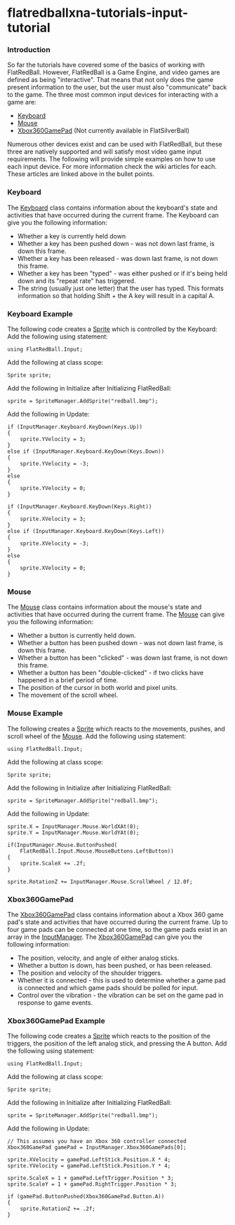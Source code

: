 # flatredballxna-tutorials-input-tutorial

### Introduction

So far the tutorials have covered some of the basics of working with FlatRedBall. However, FlatRedBall is a Game Engine, and video games are defined as being "interactive". That means that not only does the game present information to the user, but the user must also "communicate" back to the game. The three most common input devices for interacting with a game are:

* [Keyboard](../../../frb/docs/index.php)
* [Mouse](../../../frb/docs/index.php)
* [Xbox360GamePad](../../../frb/docs/index.php) (Not currently available in FlatSilverBall)

Numerous other devices exist and can be used with FlatRedBall, but these three are natively supported and will satisfy most video game input requirements. The following will provide simple examples on how to use each input device. For more information check the wiki articles for each. These articles are linked above in the bullet points.

### Keyboard

The [Keyboard](../../../frb/docs/index.php) class contains information about the keyboard's state and activities that have occurred during the current frame. The Keyboard can give you the following information:

* Whether a key is currently held down
* Whether a key has been pushed down - was not down last frame, is down this frame.
* Whether a key has been released - was down last frame, is not down this frame.
* Whether a key has been "typed" - was either pushed or if it's being held down and its "repeat rate" has triggered.
* The string (usually just one letter) that the user has typed. This formats information so that holding Shift + the A key will result in a capital A.

### Keyboard Example

The following code creates a [Sprite](../../../frb/docs/index.php) which is controlled by the Keyboard: Add the following using statement:

```
using FlatRedBall.Input;
```

Add the following at class scope:

```
Sprite sprite;
```

Add the following in Initialize after Initializing FlatRedBall:

```
sprite = SpriteManager.AddSprite("redball.bmp");
```

Add the following in Update:

```
if (InputManager.Keyboard.KeyDown(Keys.Up))
{
    sprite.YVelocity = 3;
}
else if (InputManager.Keyboard.KeyDown(Keys.Down))
{
    sprite.YVelocity = -3;
}
else
{
    sprite.YVelocity = 0;
}

if (InputManager.Keyboard.KeyDown(Keys.Right))
{
    sprite.XVelocity = 3;
}
else if (InputManager.Keyboard.KeyDown(Keys.Left))
{
    sprite.XVelocity = -3;
}
else
{
    sprite.XVelocity = 0;
}
```

### Mouse

The [Mouse](../../../frb/docs/index.php) class contains information about the mouse's state and activities that have occurred during the current frame. The [Mouse](../../../frb/docs/index.php) can give you the following information:

* Whether a button is currently held down.
* Whether a button has been pushed down - was not down last frame, is down this frame.
* Whether a button has been "clicked" - was down last frame, is not down this frame.
* Whether a button has been "double-clicked" - if two clicks have happened in a brief period of time.
* The position of the cursor in both world and pixel units.
* The movement of the scroll wheel.

### Mouse Example

The following creates a [Sprite](../../../frb/docs/index.php) which reacts to the movements, pushes, and scroll wheel of the [Mouse](../../../frb/docs/index.php). Add the following using statement:

```
using FlatRedBall.Input;
```

Add the following at class scope:

```
Sprite sprite;
```

Add the following in Initialize after Initializing FlatRedBall:

```
sprite = SpriteManager.AddSprite("redball.bmp");
```

Add the following in Update:

```
sprite.X = InputManager.Mouse.WorldXAt(0);
sprite.Y = InputManager.Mouse.WorldYAt(0);

if(InputManager.Mouse.ButtonPushed(
    FlatRedBall.Input.Mouse.MouseButtons.LeftButton))
{
    sprite.ScaleX += .2f;
}

sprite.RotationZ += InputManager.Mouse.ScrollWheel / 12.0f;
```

### Xbox360GamePad

The [Xbox360GamePad](../../../frb/docs/index.php) class contains information about a Xbox 360 game pad's state and activities that have occurred during the current frame. Up to four game pads can be connected at one time, so the game pads exist in an array in the [InputManager](../../../frb/docs/index.php). The [Xbox360GamePad](../../../frb/docs/index.php) can give you the following information:

* The position, velocity, and angle of either analog sticks.
* Whether a button is down, has been pushed, or has been released.
* The position and velocity of the shoulder triggers.
* Whether it is connected - this is used to determine whether a game pad is connected and which game pads should be polled for input.
* Control over the vibration - the vibration can be set on the game pad in response to game events.

### Xbox360GamePad Example

The following code creates a [Sprite](../../../frb/docs/index.php) which reacts to the position of the triggers, the position of the left analog stick, and pressing the A button. Add the following using statement:

```
using FlatRedBall.Input;
```

Add the following at class scope:

```
Sprite sprite;
```

Add the following in Initialize after Initializing FlatRedBall:

```
sprite = SpriteManager.AddSprite("redball.bmp");
```

Add the following in Update:

```
// This assumes you have an Xbox 360 controller connected
Xbox360GamePad gamePad = InputManager.Xbox360GamePads[0];

sprite.XVelocity = gamePad.LeftStick.Position.X * 4;
sprite.YVelocity = gamePad.LeftStick.Position.Y * 4;

sprite.ScaleX = 1 + gamePad.LeftTrigger.Position * 3;
sprite.ScaleY = 1 + gamePad.RightTrigger.Position * 3;

if (gamePad.ButtonPushed(Xbox360GamePad.Button.A))
{
    sprite.RotationZ += .2f;
}
```
